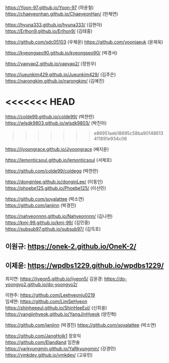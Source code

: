 https://Yoon-97.github.io/Yoon-97 (하윤철)   
https://chaeyeonhan.github.io/ChaeyeonHan/ (한채연)


https://hyuna333.github.io/hyuna333/ (김현아)  
https://Erlhon9.github.io/Erlhon9/ (김태홍)

https://github.com/sdc05103 (우채윤)
https://github.com/yoonjaeuk (윤재욱)

https://kyeongseo90.github.io/kyeongseo90/ (박경서)

https://yapyap2.github.io/yapyap2/ (정원우)

https://jueunkim429.github.io/Jueunkim429/ (김주은)  
https://narongkim.github.io/narongkim/ (김예진)  

<<<<<<< HEAD
=======

https://colde99.github.io/colde99/ (박찬란)  
https://wlsdk9803.github.io/wlsdk9803/ (박진아)
>>>>>>> e86951aeb18695c58ba90148613411891e934c06

https://jiyoongrace.github.io/Jiyoongrace (배지윤)


https://lemonticsoul.github.io/lemonticsoul (서제호)

https://github.com/colde99/coldegg (박찬란)

https://donginlee.github.io/donginLee/ (이동인)
https://phoebe125.github.io/Phoebe125/ (이선민)

https://github.com/soyalattee (박소연)  
https://github.com/janjinn (박경진)





https://nahyeonnnn.github.io/Nahyeonnnn/ (김나현)  
https://kmj-99.github.io/kmj-99/ (김민중)  
https://subsub97.github.io/subsub97/ (김득호)


## 이원규: https://onek-2.github.io/OneK-2/

## 이제윤: https://wpdbs1229.github.io/wpdbs1229/

최지연: https://jiyeon5.github.io/jiyeon5/
김윤경: https://do-yoongyo2.github.io/do-yoongyo2/

이현주: https://github.com/Leehyeonju0219  
임세현: https://github.com/LimSeHyeon  
https://shinheeeul.github.io/ShinHeeEul/ (신희을)  
https://yangjinhyeok.github.io/YangJinHyeok (양진혁)  

https://github.com/janjinn (박경진)
https://github.com/soyalattee (박소연)

https://github.com/JangHoIk1    장호익  
https://github.com/Elandland    임찬솔
https://yarkyungmin.github.io/YaRkyungmin/ (강경민)
https://ymkdev.github.io/ymkdev/ (고유민)
